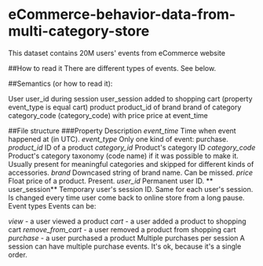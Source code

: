 # eCommerce-behavior-data-from-multi-category-store
This dataset contains 20M users' events from eCommerce website

##How to read it
There are different types of events. See below.

##Semantics (or how to read it):

User user_id during session user_session added to shopping cart (property event_type is equal cart) product product_id of brand brand of category category_code (category_code) with price price at event_time

##File structure
###Property	Description
*event_time*	Time when event happened at (in UTC).
*event_type*	Only one kind of event: purchase.
*product_id*	ID of a product
*category_id*	Product's category ID
*category_code*	Product's category taxonomy (code name) if it was possible to make it. Usually present for meaningful categories and skipped for different kinds of accessories.
*brand*	Downcased string of brand name. Can be missed.
*price*	Float price of a product. Present.
*user_id*	Permanent user ID.
** user_session**	Temporary user's session ID. Same for each user's session. Is changed every time user come back to online store from a long pause.
Event types
Events can be:

*view* - a user viewed a product
*cart* - a user added a product to shopping cart
*remove_from_cart* - a user removed a product from shopping cart
*purchase* - a user purchased a product
Multiple purchases per session
A session can have multiple purchase events. It's ok, because it's a single order.
